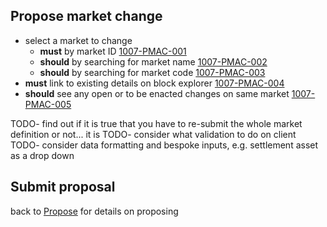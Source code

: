 ## Propose market change

- select a market to change
  - **must** by market ID <a name="1007-PMAC-001" href="#1007-PMAC-001">1007-PMAC-001</a>
  - **should** by searching for market name <a name="1007-PMAC-002" href="#1007-PMAC-002">1007-PMAC-002</a>
  - **should** by searching for market code <a name="1007-PMAC-003" href="#1007-PMAC-003">1007-PMAC-003</a>
- **must** link to existing details on block explorer <a name="1007-PMAC-004" href="#1007-PMAC-004">1007-PMAC-004</a>
- **should** see any open or to be enacted changes on same market <a name="1007-PMAC-005" href="#1007-PMAC-005">1007-PMAC-005</a>

TODO- find out if it is true that you have to re-submit the whole market definition or not... it is
TODO- consider what validation to do on client
TODO- consider data formatting and bespoke inputs, e.g. settlement asset as a drop down

## Submit proposal

back to [Propose](./1005-PROP-propose.md) for details on proposing
